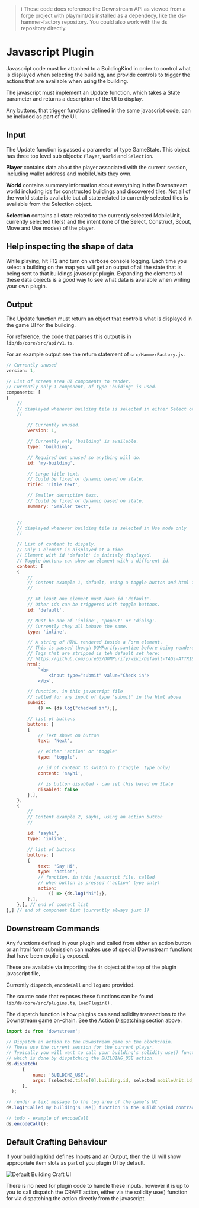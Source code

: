 > ℹ️ These code docs reference the Downstream API as viewed from a forge project with playmint/ds installed as a dependecy, like the ds-hammer-factory repository. You could also work with the ds repository directly.

# Javascript Plugin

Javascript code must be attached to a BuildingKind in order to control what is displayed when selecting the building, and provide controls to trigger the actions that are available when using the building.

The javascript must implement an Update function, which takes a State parameter and returns a description of the UI to display. 

Any buttons, that trigger functions defined in the same javascript code, can be included as part of the UI.

## Input

The Update function is passed a parameter of type GameState. This object has three top level sub objects: `Player`, `World` and `Selection`.

****************Player**************** contains data about the player associated with the current session, including wallet address and mobileUnits they own.

************World************ contains summary information about everything in the Downstream world including ids for constructed buildings and discovered tiles. Not all of the world state is available but all state related to currently selected tiles is available from the Selection object.

********************Selection******************** contains all state related to the currently selected MobileUnit, currently selected tile(s) and the intent (one of the Select, Construct, Scout, Move and Use modes) of the player.

## Help inspecting the shape of data

While playing, hit F12 and turn on verbose console logging. Each time you select a building on the map you will get an output of all the state that is being sent to that buildings javascript plugin. Expanding the elements of these data objects is a good way to see what data is available when writing your own plugin.

## Output

The Update function must return an object that controls what is displayed in the game UI for the building.

For reference, the code that parses this output is in `lib/ds/core/src/api/v1.ts`.

For an example output see the return statement of `src/HammerFactory.js`.

```jsx
// Currently unused
version: 1,

// List of screen area UI compoments to render.
// Currently only 1 component, of type 'buiding' is used.
components: [
{  
	//
	// diaplayed whenever building tile is selected in either Select ot Use mode
	//

		// Currently unused.
		version: 1,

		// Currently only 'building' is available.
		type: 'building',

		// Required but unused so anything will do.
		id: 'my-building',

		// Large title text.
		// Could be fixed or dynamic based on state. 
		title: 'Title text',

		// Smaller desription text. 
		// Could be fixed or dynamic based on state.
		summary: 'Smaller text',
	                       

	//  
	// diaplayed whenever building tile is selected in Use mode only
	//    

	// List of content to dispaly.
	// Only 1 element is displayed at a time. 
	// Element with id 'default' is initialy displayed.
	// Toggle buttons can show an element with a different id.
	content: [
	{
		//
		// Content example 1, default, using a toggle button and html form input
		//

		// At least one element must have id 'default'.
		// Other ids can be triggered with toggle buttons.
		id: 'default',  

		// Must be one of 'inline', 'popout' or 'dialog'.
		// Currently they all behave the same.
		type: 'inline', 

		// A string of HTML rendered inside a Form element.
		// This is passed though DOMPurify.santize before being rendered.
		// Tags that are stripped is teh default set here:
		// https://github.com/cure53/DOMPurify/wiki/Default-TAGs-ATTRIBUTEs-allow-list-&-blocklist#default-allow-listsblocklists
		html:           
			`<b>
				<input type="submit" value="Check in">
			</b>`,       

		// function, in this javascript file
		// called for any input of type 'submit' in the html above        
		submit:             
			() => {ds.log("checked in");},

		// list of buttons
		buttons: [
		{ 
			// Text shown on button 
			text: 'Next',

			// either 'action' or 'toggle'
			type: 'toggle',

			// id of content to switch to ('toggle' type only)
			content: 'sayhi',

			// is button disabled - can set this based on State
			disabled: false     
		},],
	},
	{
		//
		// Content example 2, sayhi, using an action button
		//

		id: 'sayhi',                
		type: 'inline',
		
		// list of buttons
		buttons: [
		{ 
			text: 'Say Hi',           
			type: 'action',
			// function, in this javascript file, called
			// when button is pressed ('action' type only)
			action:
				() => {ds.log("hi");},  
		},],
	},], // end of content list
},] // end of component list (currently always just 1)
```

## Downstream Commands

Any functions defined in your plugin and called from either an action button or an html form submission can makes use of special Downstream functions that have been explicitly exposed.

These are available via importing the `ds` object at the top of the plugin javascript file,

Currently `dispatch`, `encodeCall` and `log` are provided.

The source code that exposes these functions can be found `lib/ds/core/src/plugins.ts`, `loadPlugin().`

The dispatch function is how plugins can send solidity transactions to the Downstream game on-chain. See the [Action Dispatching](https://www.notion.so/Code-Docs-7e6c8e839ec141e3b88c16a3b36bfb79?pvs=21) section above.

```jsx
import ds from 'downstream';

// Dispatch an action to the Downstream game on the blockchain.
// These use the current session for the current player.
// Typically you will want to call your building's solidity use() function,
// which is done by dispatching the BUILDING_USE action.
ds.dispatch(
      {
          name: 'BUILDING_USE',
          args: [selected.tiles[0].building.id, selected.mobileUnit.id, []]
      },
  );

// render a text message to the log area of the game's UI
ds.log("Called my building's use() function in the BuildingKind contract");

// todo - example of encodeCall
ds.encodeCall();
```

## Default Crafting Behaviour

If your building kind defines Inputs and an Output, then the UI will show appropriate item slots as part of you plugin UI by default.

![Default Building Craft UI](../images/default-craft-ui.png)

There is no need for plugin code to handle these inputs, however it is up to you to call dispatch the CRAFT action, either via the solidity use() function for via dispatching the action directly from the javascript.
